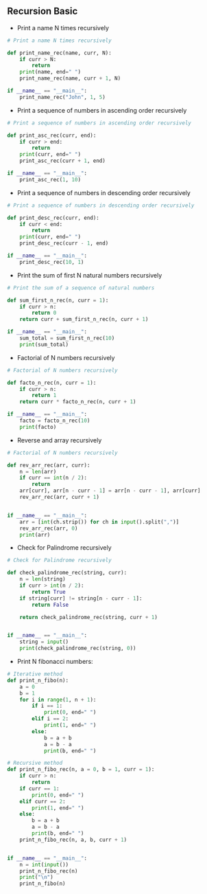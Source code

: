 ## Recursion Basic

- Print a name N times recursively

```python
# Print a name N times recursively

def print_name_rec(name, curr, N):
    if curr > N:
        return
    print(name, end=" ")
    print_name_rec(name, curr + 1, N)

if __name__ == "__main__":
    print_name_rec("John", 1, 5)
```

- Print a sequence of numbers in ascending order recursively

```python
# Print a sequence of numbers in ascending order recursively

def print_asc_rec(curr, end):
    if curr > end:
        return
    print(curr, end=" ")
    print_asc_rec(curr + 1, end)

if __name__ == "__main__":
    print_asc_rec(1, 10)
```

-  Print a sequence of numbers in descending order recursively

```python
# Print a sequence of numbers in descending order recursively 

def print_desc_rec(curr, end):
    if curr < end:
        return
    print(curr, end=" ")
    print_desc_rec(curr - 1, end)

if __name__ == "__main__":
    print_desc_rec(10, 1)
```

- Print the sum of first N natural numbers recursively

```python
# Print the sum of a sequence of natural numbers

def sum_first_n_rec(n, curr = 1):
    if curr > n:
        return 0
    return curr + sum_first_n_rec(n, curr + 1)

if __name__ == "__main__":
    sum_total = sum_first_n_rec(10)
    print(sum_total)
```

- Factorial of N numbers recursively

```python
# Factorial of N numbers recursively

def facto_n_rec(n, curr = 1):
    if curr > n:
        return 1
    return curr * facto_n_rec(n, curr + 1)

if __name__ == "__main__":
    facto = facto_n_rec(10)
    print(facto)
```

- Reverse and array recursively

```python
# Factorial of N numbers recursively

def rev_arr_rec(arr, curr):
    n = len(arr)
    if curr == int(n / 2):
        return
    arr[curr], arr[n - curr - 1] = arr[n - curr - 1], arr[curr]
    rev_arr_rec(arr, curr + 1)


if __name__ == "__main__":
    arr = [int(ch.strip()) for ch in input().split(",")]
    rev_arr_rec(arr, 0)
    print(arr)
```

- Check for Palindrome recursively

```python
# Check for Palindrome recursively

def check_palindrome_rec(string, curr):
    n = len(string)
    if curr > int(n / 2):
        return True
    if string[curr] != string[n - curr - 1]:
        return False

    return check_palindrome_rec(string, curr + 1)


if __name__ == "__main__":
    string = input()
    print(check_palindrome_rec(string, 0))
```

- Print N fibonacci numbers:

```python
# Iterative method
def print_n_fibo(n):
    a = 0
    b = 1
    for i in range(1, n + 1):
        if i == 1:
            print(0, end=" ")
        elif i == 2:
            print(1, end=" ")
        else:
            b = a + b
            a = b - a
            print(b, end=" ")

# Recursive method
def print_n_fibo_rec(n, a = 0, b = 1, curr = 1):
    if curr > n:
        return
    if curr == 1:
        print(0, end=" ")
    elif curr == 2:
        print(1, end=" ")
    else:
        b = a + b
        a = b - a
        print(b, end=" ")
    print_n_fibo_rec(n, a, b, curr + 1)


if __name__ == "__main__":
    n = int(input())
    print_n_fibo_rec(n)
    print("\n")
    print_n_fibo(n)
```